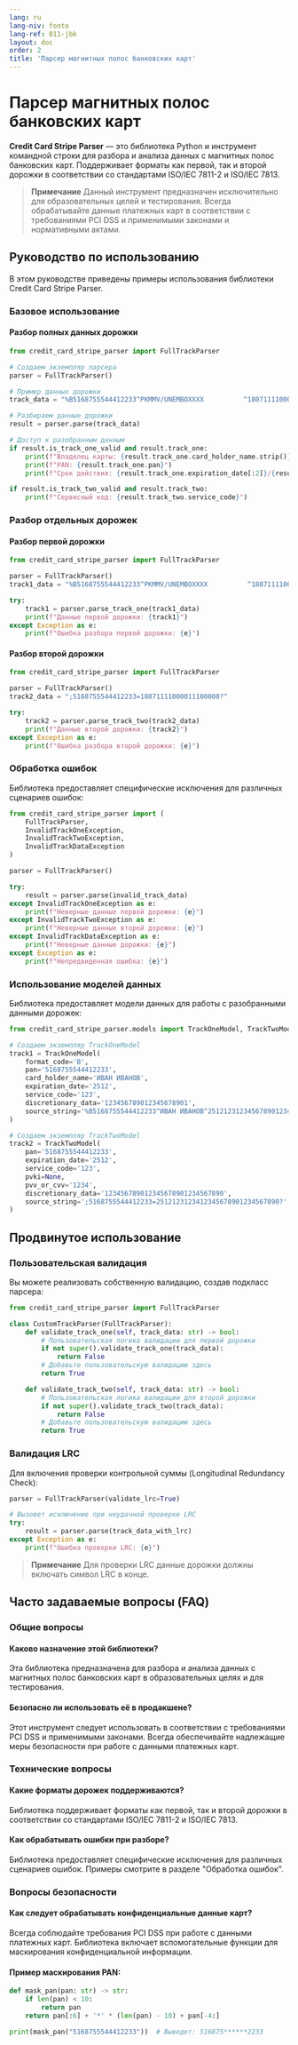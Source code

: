 ```yaml
---
lang: ru
lang-niv: fonto
lang-ref: 011-jbk
layout: doc
order: 2
title: 'Парсер магнитных полос банковских карт'
---
```


# Парсер магнитных полос банковских карт

**Credit Card Stripe Parser** — это библиотека Python и инструмент командной строки для разбора и анализа данных с магнитных полос банковских карт. Поддерживает форматы как первой, так и второй дорожки в соответствии со стандартами ISO/IEC 7811-2 и ISO/IEC 7813.

> **Примечание**
> Данный инструмент предназначен исключительно для образовательных целей и тестирования. Всегда обрабатывайте данные платежных карт в соответствии с требованиями PCI DSS и применимыми законами и нормативными актами.

## Руководство по использованию

В этом руководстве приведены примеры использования библиотеки Credit Card Stripe Parser.

### Базовое использование

#### Разбор полных данных дорожки

```python
from credit_card_stripe_parser import FullTrackParser

# Создаем экземпляр парсера
parser = FullTrackParser()

# Пример данных дорожки
track_data = "%B5168755544412233^PKMMV/UNEMBOXXXX          ^1807111100000000000000111000000?;5168755544412233=18071111000011100000?"

# Разбираем данные дорожки
result = parser.parse(track_data)

# Доступ к разобранным данным
if result.is_track_one_valid and result.track_one:
    print(f"Владелец карты: {result.track_one.card_holder_name.strip()}")
    print(f"PAN: {result.track_one.pan}")
    print(f"Срок действия: {result.track_one.expiration_date[:2]}/{result.track_one.expiration_date[2:]}")

if result.is_track_two_valid and result.track_two:
    print(f"Сервисный код: {result.track_two.service_code}")
```

### Разбор отдельных дорожек

#### Разбор первой дорожки

```python
from credit_card_stripe_parser import FullTrackParser

parser = FullTrackParser()
track1_data = "%B5168755544412233^PKMMV/UNEMBOXXXX          ^1807111100000000000000111000000?"

try:
    track1 = parser.parse_track_one(track1_data)
    print(f"Данные первой дорожки: {track1}")
except Exception as e:
    print(f"Ошибка разбора первой дорожки: {e}")
```

#### Разбор второй дорожки

```python
from credit_card_stripe_parser import FullTrackParser

parser = FullTrackParser()
track2_data = ";5168755544412233=18071111000011100000?"

try:
    track2 = parser.parse_track_two(track2_data)
    print(f"Данные второй дорожки: {track2}")
except Exception as e:
    print(f"Ошибка разбора второй дорожки: {e}")
```

### Обработка ошибок

Библиотека предоставляет специфические исключения для различных сценариев ошибок:

```python
from credit_card_stripe_parser import (
    FullTrackParser,
    InvalidTrackOneException,
    InvalidTrackTwoException,
    InvalidTrackDataException
)

parser = FullTrackParser()

try:
    result = parser.parse(invalid_track_data)
except InvalidTrackOneException as e:
    print(f"Неверные данные первой дорожки: {e}")
except InvalidTrackTwoException as e:
    print(f"Неверные данные второй дорожки: {e}")
except InvalidTrackDataException as e:
    print(f"Неверные данные дорожки: {e}")
except Exception as e:
    print(f"Непредвиденная ошибка: {e}")
```

### Использование моделей данных

Библиотека предоставляет модели данных для работы с разобранными данными дорожек:

```python
from credit_card_stripe_parser.models import TrackOneModel, TrackTwoModel

# Создаем экземпляр TrackOneModel
track1 = TrackOneModel(
    format_code='B',
    pan='5168755544412233',
    card_holder_name='ИВАН ИВАНОВ',
    expiration_date='2512',
    service_code='123',
    discretionary_data='123456789012345678901',
    source_string='%B5168755544412233^ИВАН ИВАНОВ^251212312345678901234567890?'
)

# Создаем экземпляр TrackTwoModel
track2 = TrackTwoModel(
    pan='5168755544412233',
    expiration_date='2512',
    service_code='123',
    pvki=None,
    pvv_or_cvv='1234',
    discretionary_data='123456789012345678901234567890',
    source_string=';5168755544412233=2512123123412345678901234567890?'
)
```

## Продвинутое использование

### Пользовательская валидация

Вы можете реализовать собственную валидацию, создав подкласс парсера:

```python
from credit_card_stripe_parser import FullTrackParser

class CustomTrackParser(FullTrackParser):
    def validate_track_one(self, track_data: str) -> bool:
        # Пользовательская логика валидации для первой дорожки
        if not super().validate_track_one(track_data):
            return False
        # Добавьте пользовательскую валидацию здесь
        return True

    def validate_track_two(self, track_data: str) -> bool:
        # Пользовательская логика валидации для второй дорожки
        if not super().validate_track_two(track_data):
            return False
        # Добавьте пользовательскую валидацию здесь
        return True
```

### Валидация LRC

Для включения проверки контрольной суммы (Longitudinal Redundancy Check):

```python
parser = FullTrackParser(validate_lrc=True)

# Вызовет исключение при неудачной проверке LRC
try:
    result = parser.parse(track_data_with_lrc)
except Exception as e:
    print(f"Ошибка проверки LRC: {e}")
```
> **Примечание**
> Для проверки LRC данные дорожки должны включать символ LRC в конце.

## Часто задаваемые вопросы (FAQ)

### Общие вопросы

#### Каково назначение этой библиотеки?
Эта библиотека предназначена для разбора и анализа данных с магнитных полос банковских карт в образовательных целях и для тестирования.

#### Безопасно ли использовать её в продакшене?
Этот инструмент следует использовать в соответствии с требованиями PCI DSS и применимыми законами. Всегда обеспечивайте надлежащие меры безопасности при работе с данными платежных карт.

### Технические вопросы

#### Какие форматы дорожек поддерживаются?
Библиотека поддерживает форматы как первой, так и второй дорожки в соответствии со стандартами ISO/IEC 7811-2 и ISO/IEC 7813.

#### Как обрабатывать ошибки при разборе?
Библиотека предоставляет специфические исключения для различных сценариев ошибок. Примеры смотрите в разделе "Обработка ошибок".

### Вопросы безопасности

#### Как следует обрабатывать конфиденциальные данные карт?
Всегда соблюдайте требования PCI DSS при работе с данными платежных карт. Библиотека включает вспомогательные функции для маскирования конфиденциальной информации.

#### Пример маскирования PAN:

```python
def mask_pan(pan: str) -> str:
    if len(pan) < 10:
        return pan
    return pan[:6] + '*' * (len(pan) - 10) + pan[-4:]

print(mask_pan("5168755544412233"))  # Выведет: 516875******2233
```
